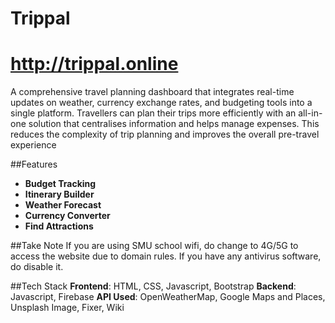 # Trippal

# http://trippal.online

A comprehensive travel planning dashboard that integrates real-time updates on weather, currency exchange rates, and budgeting tools into a single platform. Travellers can plan their trips more efficiently with an all-in-one solution that centralises information and helps manage expenses. This reduces the complexity of trip planning and improves the overall pre-travel experience

##Features
- **Budget Tracking**
- **Itinerary Builder**
- **Weather Forecast**
- **Currency Converter**
- **Find Attractions**

##Take Note
If you are using SMU school wifi, do change to 4G/5G to access the website due to domain rules.
If you have any antivirus software, do disable it.

##Tech Stack
**Frontend**: HTML, CSS, Javascript, Bootstrap
**Backend**: Javascript, Firebase
**API Used**: OpenWeatherMap, Google Maps and Places, Unsplash Image, Fixer, Wiki


